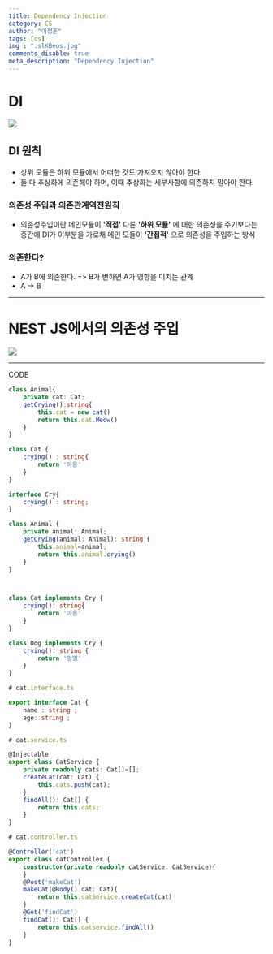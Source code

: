 ```yaml
---
title: Dependency Injection
category: CS
author: "이정훈"
tags: [cs]
img : ":slKBeos.jpg"
comments_disable: true
meta_description: "Dependency Injection"
---
```


# DI


![](https://i.imgur.com/slKBeos.jpg)

## DI 원칙
- 상위 모듈은 하위 모듈에서 어떠한 것도 가져오지 않아야 한다.
- 둘 다 추상화에 의존해야 하며, 이때 추상화는 세부사항에 의존하지 말아야 한다.

### 의존성 주입과 의존관계역전원칙
- 의존성주입이란 메인모듈이 **'직접'** 다른 **'하위 모듈'** 에 대한 의존성을 주기보다는 중간에 DI가 이부분을 가로채 메인 모듈이 **'간접적'** 으로 의존성을 주입하는 방식

### 의존한다?
- A가 B에 의존한다. => B가 변하면 A가 영향을 미치는 관계
- A -> B

---

# NEST JS에서의 의존성 주입

![](https://i.imgur.com/TMc918y.jpg)

---
CODE
```typescript
class Animal{
	private cat: Cat;
	getCrying():string{
		this.cat = new cat()
		return this.cat.Meow()
	}
}

class Cat {
	crying() : string{
		return '야옹'
	}
}
```

```typescript
interface Cry{
	crying() : string;
}

class Animal {
	private animal: Animal;
	getCrying(animal: Animal): string {
		this.animal=animal;
		return this.animal.crying()
	}
}



class Cat implements Cry {
	crying(): string{
		return '야옹'
	}
}

class Dog implements Cry {
	crying(): string {
		return '멍멍'
	}
}
```


```typescript
# cat.interface.ts

export interface Cat {
	name : string ;
	age: string ;
}
```

```typescript
# cat.service.ts

@Injectable
export class CatService {
	private readonly cats: Cat[]=[];
	createCat(cat: Cat) {
		this.cats.push(cat);
	}
	findAll(): Cat[] {
		return this.cats;
	}
}
```

```typescript
# cat.controller.ts

@Controller('cat')
export class catController {
	constructor(private readonly catService: CatService){
	}
	@Post('makeCat')
	makeCat(@Body() cat: Cat){
		return this.catService.createCat(cat)
	}
	@Get('findCat')
	findCat(): Cat[] {
		return this.catservice.findAll()
	}
}
```
